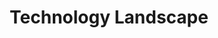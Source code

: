 ---
layout: sub-service
order: 3
title: "Technology Landscape"
parent: "Digital Strategy and Technology"
description: "SLKone's Technology Landscape services help you navigate the ever-evolving technology environment, ensuring you adopt the right tools and innovations to stay competitive."
intro: "[Introductory text from Siteplanning-SLKone.md aligned with Technology Landscape.]"
approach: "We conduct a thorough analysis of current and emerging technologies relevant to your industry. Our team helps you understand how these technologies can impact your business and identifies those that offer the greatest potential for enhancing your operations and competitive edge. We provide strategic recommendations to integrate these technologies effectively into your business processes."
intro: "Navigating the technology landscape, SLKone helps you adopt the right tools and innovations to maintain a competitive edge."
focus_areas:
  - title: "Technology Trend Analysis"
    content: "Stay informed about emerging technologies and their potential impact on your industry."
  - title: "Competitive Technology Benchmarking"
    content: "Compare your technology stack against industry leaders to identify strengths and gaps."
  - title: "Technology Adoption Strategy"
    content: "Develop strategies for the effective adoption and integration of new technologies."
  - title: "Vendor Evaluation and Selection"
    content: "Assess and select the right technology vendors to support your strategic goals."
  - title: "Digital Transformation Planning"
    content: "Create comprehensive plans for transforming your business through technology."
why_choose:
  - "In-Depth Technology Analysis"
  - "Strategic Technology Recommendations"
  - "Expertise in Technology Integration"
  - "Comprehensive Vendor Evaluation"
  - "Supportive Digital Transformation Planning"
cta: "Contact us to navigate the technology landscape and adopt the innovations that will drive your business forward."
icon: "fa-image-landscape"
color: "plum"
image: "/assets/images/backgrounds/technology-landscape.webp"
permalink: /services/digital-strategy-and-technology/technology-landscape
redirect: /services/digital-strategy-and-technology/technology-landscape
---